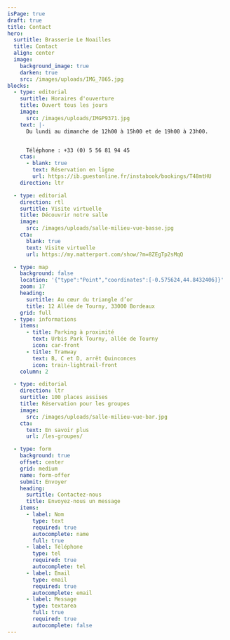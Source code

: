 ```yaml
---
isPage: true
draft: true
title: Contact
hero:
  surtitle: Brasserie Le Noailles
  title: Contact
  align: center
  image:
    background_image: true
    darken: true
    src: /images/uploads/IMG_7865.jpg
blocks:
  - type: editorial
    surtitle: Horaires d'ouverture
    title: Ouvert tous les jours
    image:
      src: /images/uploads/IMGP9371.jpg
    text: |-
      Du lundi au dimanche de 12h00 à 15h00 et de 19h00 à 23h00.


      Téléphone : +33 (0) 5 56 81 94 45
    ctas:
      - blank: true
        text: Réservation en ligne
        url: https://ib.guestonline.fr/instabook/bookings/T48mtHU
    direction: ltr

  - type: editorial
    direction: rtl
    surtitle: Visite virtuelle
    title: Découvrir notre salle
    image:
      src: /images/uploads/salle-milieu-vue-basse.jpg
    cta:
      blank: true
      text: Visite virtuelle
      url: https://my.matterport.com/show/?m=8ZEgTp2sMqQ

  - type: map
    background: false
    location: '{"type":"Point","coordinates":[-0.575624,44.8432406]}'
    zoom: 17
    heading:
      surtitle: Au cœur du triangle d’or
      title: 12 Allée de Tourny, 33000 Bordeaux
    grid: full
  - type: informations
    items:
      - title: Parking à proximité
        text: Urbis Park Tourny, allée de Tourny
        icon: car-front
      - title: Tramway
        text: B, C et D, arrêt Quinconces
        icon: train-lightrail-front
    column: 2

  - type: editorial
    direction: ltr
    surtitle: 100 places assises
    title: Réservation pour les groupes
    image:
      src: /images/uploads/salle-milieu-vue-bar.jpg
    cta:
      text: En savoir plus
      url: /les-groupes/

  - type: form
    background: true
    offset: center
    grid: medium
    name: form-offer
    submit: Envoyer
    heading:
      surtitle: Contactez-nous
      title: Envoyez-nous un message
    items:
      - label: Nom
        type: text
        required: true
        autocomplete: name
        full: true
      - label: Téléphone
        type: tel
        required: true
        autocomplete: tel
      - label: Email
        type: email
        required: true
        autocomplete: email
      - label: Message
        type: textarea
        full: true
        required: true
        autocomplete: false
---
```

